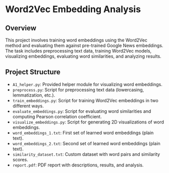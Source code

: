 # Word2Vec Embedding Analysis

## Overview

This project involves training word embeddings using the Word2Vec method and evaluating them against pre-trained Google News embeddings. The task includes preprocessing text data, training Word2Vec models, visualizing embeddings, evaluating word similarities, and analyzing results.

## Project Structure

- `A1_helper.py`: Provided helper module for visualizing word embeddings.
- `preprocess.py`: Script for preprocessing text data (lowercasing, lemmatization, etc.).
- `train_embeddings.py`: Script for training Word2Vec embeddings in two different ways.
- `evaluate_embeddings.py`: Script for evaluating word similarities and computing Pearson correlation coefficient.
- `visualize_embeddings.py`: Script for generating 2D visualizations of word embeddings.
- `word_embeddings_1.txt`: First set of learned word embeddings (plain text).
- `word_embeddings_2.txt`: Second set of learned word embeddings (plain text).
- `similarity_dataset.txt`: Custom dataset with word pairs and similarity scores.
- `report.pdf`: PDF report with descriptions, results, and analysis.
